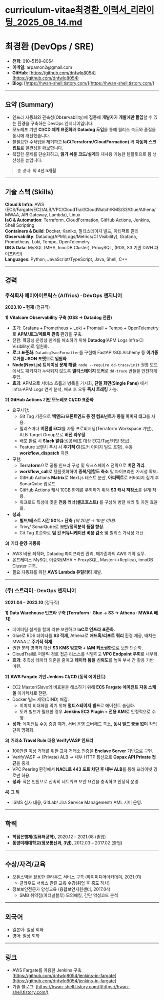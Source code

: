 # curriculum-vitae[최경환_이력서_리라이팅_2025_08_14.md](https://github.com/user-attachments/files/21771076/_._._2025_08_14.md)
# 최경환 (DevOps / SRE)

- **전화**: 010-5159-8054
- **이메일**: arpamon2\@gmail.com
- **GitHub**: [https://github.com/dnfwlq8054](https://github.com/dnfwlq8054)
- **Blog**: [https://hwan-shell.tistory.com/](https://hwan-shell.tistory.com/)

---

## 요약 (Summary)

- 인프라 자동화와 관측성(Observability)에 집중해 **개발자가 개발에만 몰입**할 수 있는 환경을 구축하는 DevOps 엔지니어입니다.
- 모노레포 기반 **CI/CD 체계 표준화**와 **Datadog 도입**을 통해 릴리스 속도와 품질을 동시에 개선했습니다.
- 불필요한 수작업을 제거하고 **IaC(Terraform/CloudFormation)** 와 **자동화 스크립트**로 일관성을 확보합니다.
- 복잡한 문제를 단순화하고, **읽기 쉬운 코드/설계**와 재사용 가능한 템플릿으로 팀 생산성을 높입니다.

> 총 경력: **약 4년 5개월**

---

## 기술 스택 (Skills)

**Cloud & Infra**: AWS (ECS/Fargate/EC2/ALB/VPC/CloudTrail/CloudWatch/KMS/S3/Glue/Athena/MWAA, API Gateway, Lambda), Linux\
**IaC & Automation**: Terraform, CloudFormation, GitHub Actions, Jenkins, Shell Scripting\
**Containers & Build**: Docker, Kaniko, 멀티스테이지 빌드, 아티팩트 관리\
**Observability**: Datadog(APM/Logs/Metrics/CI Visibility), Grafana, Prometheus, Loki, Tempo, OpenTelemetry\
**DB & Data**: MySQL (MHA, InnoDB Cluster), ProxySQL, (RDS, S3 기반 DWH 파이프라인)\
**Languages**: Python, JavaScript/TypeScript, Java, Shell, C++

---

## 경력

### 주식회사 에이아이트릭스 (AITrics) · DevOps 엔지니어

**2023.10 – 현재** (정규직)

**1) Vitalcare Observability 구축 (OSS → Datadog 전환)**

- 초기: Grafana + Prometheus + Loki + Promtail + Tempo + OpenTelemetry로 **APM/로그/메트릭 관측** 환경을 구축.
- 전환: 확장성·운영성 한계를 해소하기 위해 **Datadog**(APM·Logs·Infra·CI Visibility)로 일원화.
- **로그 표준화**: `DatadogJsonFormatter`를 구현해 FastAPI/SQLAlchemy 등 **이기종 로거를 JSON 포맷으로 일원화**.
- **Node(Next.js) 트레이싱 문제 해결**: `node --require dd-trace/init` 권장 모드에서도 패키지가 누락되지 않도록
  **멀티스테이지 도커**로 `dd-trace` 번들을 안전하게 주입.
- **효과**: APM으로 서비스 흐름과 병목을 가시화, **단일 화면(Single Pane)** 에서 Infra·APM·Logs 연계 분석,
  배포 후 오류 **즉시 트래킹** 가능.

**2) GitHub Actions 기반 모노레포 CI/CD 표준화**

- 요구사항:
  - Git Tag 기준으로 **백엔드/프론트엔드 등 전 컴포넌트가 동일 이미지 태그**를 사용.
  - 릴리스마다 **버전별 EC2**를 자동 프로비저닝(Terraform Workspace 기반), ALB Target Group으로 **버전 라우팅**.
  - 배포 완료 시 **Slack 알림**(성공/배포 대상 EC2/Tag/커밋 정보).
  - Feature 브랜치 푸시 시 **주기적 CI**(도커 이미지 빌드 포함), 수동 **workflow\_dispatch** 지원.
- 구현:
  - **Terraform**으로 공통 인프라 구성 및 워크스페이스 전략으로 **버전 격리**.
  - **workflow\_call**로 템플릿화하여 **중복/결합도 축소** 및 파이프라인 가시성 확보.
  - GitHub Actions **Matrix**로 Next.js 테스트 분산, **아티팩트**로 커버리지 집계 후 SonarQube 업로드.
  - GitHub Actions 캐시 10GB 한계를 우회하기 위해 **S3 캐시 저장소**를 설계·적용.
  - 워크로드 특성에 맞춘 **전용 러너(셀프호스트)** 를 구성해 병렬 처리 및 자원 효율화.
- **성과**:
  - **빌드/테스트 시간 50%+ 단축** *(약 20분 → 10분 이내)*.
  - Trivy/ SonarQube로 **보안/정적분석 품질 향상**.
  - Git Tag 표준화로 **팀 간 커뮤니케이션 비용 감소** 및 릴리스 가시성 개선.

**3) 기타 운영·자동화**

- AWS 비용 최적화, Datadog 파이프라인 관리, 메가존과의 AWS 계약 실무.
- 온프레미스 MySQL 이중화(MHA + ProxySQL, Master↔Replica), InnoDB Cluster 구축.
- 필요 자동화를 위한 **AWS Lambda 유틸리티** 개발.

---

### (주) 스트리미 · DevOps 엔지니어

**2021.04 – 2023.10** (정규직)

**1) Data Warehouse 인프라 구축 (Terraform · Glue → S3 → Athena · MWAA 배치)**

- 데이터팀 설계를 함께 리뷰·보완하고 **IaC로 인프라 표준화**.
- Glue로 RDS 데이터를 **S3 적재**, Athena로 **애드혹/리포트 쿼리** 환경 제공, 배치는 MWAA로 **주기적 적재**.
- 권한 분리·영역화 대신 **S3 KMS 암호화 + IAM 최소권한**으로 보안 단순화.
- CloudTrail로 퍼블릭 경로 접근 리소스를 식별하고 **VPC Endpoint 우회**로 내부화.
- **효과**: 추측성 데이터 의존을 줄이고 **데이터 품질·신뢰도**를 높여 부서 간 활용 기반 마련.

**2) AWS Fargate 기반 Jenkins CI/CD (동적 에이전트)**

- EC2 Master/Slave의 비효율을 해소하기 위해 **ECS Fargate 에이전트 자동 스케일** 아키텍처로 전환.
- Docker 빌드 제약(DIND) 해결:
  - 이미지 비대화를 막기 위해 **멀티스테이지 빌드**로 에이전트 슬림화.
  - 도커 빌드가 필요한 경우 **Jenkins EC2 Plugin + 전용 AMI**로 안정적으로 수행.
- **성과**: 에이전트 수동 증감 제거, 서버 운영 오버헤드 축소, **동시 빌드 충돌 없이** 작업 단위 명확화.

**3) 거래소 Travel Rule 대응 VerifyVASP 인프라**

- 100만원 이상 거래를 위한 교차 거래소 인증을 **Enclave Server** 기반으로 구현.
- VerifyVASP → (Private) ALB → 내부 HTTP 통신으로 **Gopax API Private 접근**을 중개.
- VPC Peering 환경에서 **NACL로 443 포트 차단 후 내부 ALB**를 통해 프라이빗 경로만 허용.
- **성과**: 적은 인원으로 신속히 네트워크 보안 요건을 충족하고 안정적 운영.

**4) 그 외**

- ISMS 심사 대응, GitLab/ Jira Service Management/ AML 서버 운영.

---

## 학력

- **학점은행제(컴퓨터공학)**, 2020.12 – 2021.08 (졸업)
- **동양미래대학교(정보통신과, 3년)**, 2012.03 – 2017.02 (졸업)

---

## 수상/자격/교육

- 오픈스택을 활용한 클라우드 서비스 구축 (하이미디어아카데미, 2021.01)
  - 클라우드 서비스 관련 교육 수강(취업 후 중도 하차)
- 정보보안전문가 양성교육 (융합보안지원센터, 2017.04)
  - SMB 취약점(이터널블루) 모의해킹, 간단 악성코드 분석

---

## 외국어

- 일본어: 일상 회화
- 영어: 일상 회화

---

## 링크

- AWS Fargate를 이용한 Jenkins 구축: [https://github.com/dnfwlq8054/jenkins-in-fargate](https://github.com/dnfwlq8054/jenkins-in-fargate)
- 기술 블로그: [https://hwan-shell.tistory.com/](https://hwan-shell.tistory.com/)

